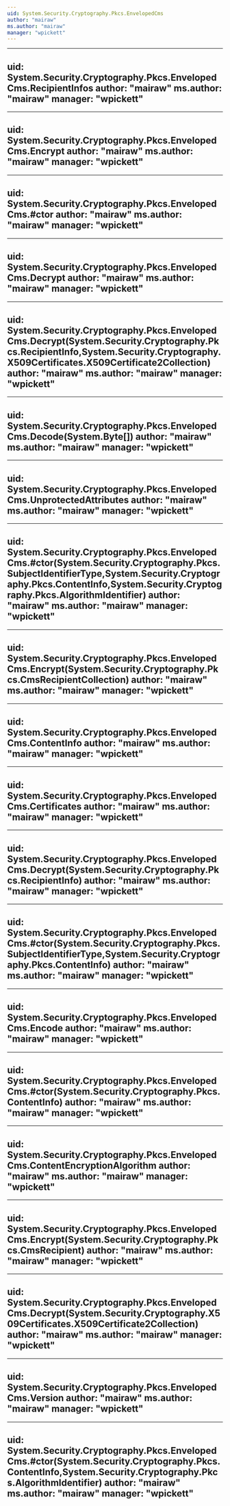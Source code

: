 ```yaml
---
uid: System.Security.Cryptography.Pkcs.EnvelopedCms
author: "mairaw"
ms.author: "mairaw"
manager: "wpickett"
---
```


---
uid: System.Security.Cryptography.Pkcs.EnvelopedCms.RecipientInfos
author: "mairaw"
ms.author: "mairaw"
manager: "wpickett"
---

---
uid: System.Security.Cryptography.Pkcs.EnvelopedCms.Encrypt
author: "mairaw"
ms.author: "mairaw"
manager: "wpickett"
---

---
uid: System.Security.Cryptography.Pkcs.EnvelopedCms.#ctor
author: "mairaw"
ms.author: "mairaw"
manager: "wpickett"
---

---
uid: System.Security.Cryptography.Pkcs.EnvelopedCms.Decrypt
author: "mairaw"
ms.author: "mairaw"
manager: "wpickett"
---

---
uid: System.Security.Cryptography.Pkcs.EnvelopedCms.Decrypt(System.Security.Cryptography.Pkcs.RecipientInfo,System.Security.Cryptography.X509Certificates.X509Certificate2Collection)
author: "mairaw"
ms.author: "mairaw"
manager: "wpickett"
---

---
uid: System.Security.Cryptography.Pkcs.EnvelopedCms.Decode(System.Byte[])
author: "mairaw"
ms.author: "mairaw"
manager: "wpickett"
---

---
uid: System.Security.Cryptography.Pkcs.EnvelopedCms.UnprotectedAttributes
author: "mairaw"
ms.author: "mairaw"
manager: "wpickett"
---

---
uid: System.Security.Cryptography.Pkcs.EnvelopedCms.#ctor(System.Security.Cryptography.Pkcs.SubjectIdentifierType,System.Security.Cryptography.Pkcs.ContentInfo,System.Security.Cryptography.Pkcs.AlgorithmIdentifier)
author: "mairaw"
ms.author: "mairaw"
manager: "wpickett"
---

---
uid: System.Security.Cryptography.Pkcs.EnvelopedCms.Encrypt(System.Security.Cryptography.Pkcs.CmsRecipientCollection)
author: "mairaw"
ms.author: "mairaw"
manager: "wpickett"
---

---
uid: System.Security.Cryptography.Pkcs.EnvelopedCms.ContentInfo
author: "mairaw"
ms.author: "mairaw"
manager: "wpickett"
---

---
uid: System.Security.Cryptography.Pkcs.EnvelopedCms.Certificates
author: "mairaw"
ms.author: "mairaw"
manager: "wpickett"
---

---
uid: System.Security.Cryptography.Pkcs.EnvelopedCms.Decrypt(System.Security.Cryptography.Pkcs.RecipientInfo)
author: "mairaw"
ms.author: "mairaw"
manager: "wpickett"
---

---
uid: System.Security.Cryptography.Pkcs.EnvelopedCms.#ctor(System.Security.Cryptography.Pkcs.SubjectIdentifierType,System.Security.Cryptography.Pkcs.ContentInfo)
author: "mairaw"
ms.author: "mairaw"
manager: "wpickett"
---

---
uid: System.Security.Cryptography.Pkcs.EnvelopedCms.Encode
author: "mairaw"
ms.author: "mairaw"
manager: "wpickett"
---

---
uid: System.Security.Cryptography.Pkcs.EnvelopedCms.#ctor(System.Security.Cryptography.Pkcs.ContentInfo)
author: "mairaw"
ms.author: "mairaw"
manager: "wpickett"
---

---
uid: System.Security.Cryptography.Pkcs.EnvelopedCms.ContentEncryptionAlgorithm
author: "mairaw"
ms.author: "mairaw"
manager: "wpickett"
---

---
uid: System.Security.Cryptography.Pkcs.EnvelopedCms.Encrypt(System.Security.Cryptography.Pkcs.CmsRecipient)
author: "mairaw"
ms.author: "mairaw"
manager: "wpickett"
---

---
uid: System.Security.Cryptography.Pkcs.EnvelopedCms.Decrypt(System.Security.Cryptography.X509Certificates.X509Certificate2Collection)
author: "mairaw"
ms.author: "mairaw"
manager: "wpickett"
---

---
uid: System.Security.Cryptography.Pkcs.EnvelopedCms.Version
author: "mairaw"
ms.author: "mairaw"
manager: "wpickett"
---

---
uid: System.Security.Cryptography.Pkcs.EnvelopedCms.#ctor(System.Security.Cryptography.Pkcs.ContentInfo,System.Security.Cryptography.Pkcs.AlgorithmIdentifier)
author: "mairaw"
ms.author: "mairaw"
manager: "wpickett"
---
